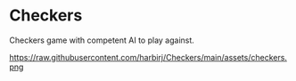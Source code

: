 # Checkers
 
Checkers game with competent AI to play against.

https://raw.githubusercontent.com/harbirj/Checkers/main/assets/checkers.png
